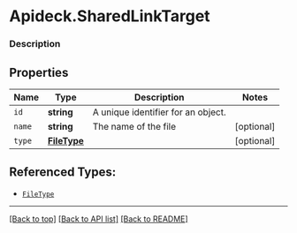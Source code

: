 # Apideck.SharedLinkTarget

### Description

## Properties
Name | Type | Description | Notes
------------ | ------------- | ------------- | -------------
`id` | **string** | A unique identifier for an object. | 
`name` | **string** | The name of the file | [optional] 
`type` | [**FileType**](FileType.md) |  | [optional] 





## Referenced Types:


* [`FileType`](FileType.md)

---

[[Back to top]](#) [[Back to API list]](../../../../README.md#documentation-for-api-endpoints) [[Back to README]](../../../../README.md)


